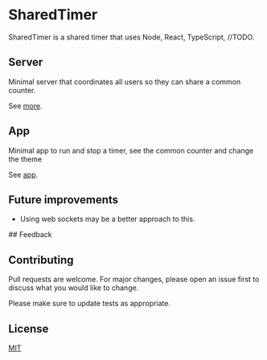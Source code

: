 # SharedTimer

SharedTimer is a shared timer that uses Node, React, TypeScript, //TODO.

## Server

Minimal server that coordinates all users so they can share a common counter.

See [more](server/README.md).

## App

Minimal app to run and stop a timer, see the common counter and change the theme

See [app](app/README.md).

## Future improvements

- Using web sockets may be a better approach to this.

## Feedback

## Contributing

Pull requests are welcome. For major changes, please open an issue first to discuss what you would like to change.

Please make sure to update tests as appropriate.

## License

[MIT](https://choosealicense.com/licenses/mit/)
